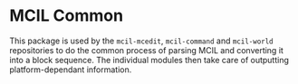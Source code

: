 # MCIL Common
This package is used by the `mcil-mcedit`, `mcil-command` and `mcil-world` repositories to do the common process of parsing MCIL and converting it into a block sequence. The individual modules then take care of outputting platform-dependant information.
